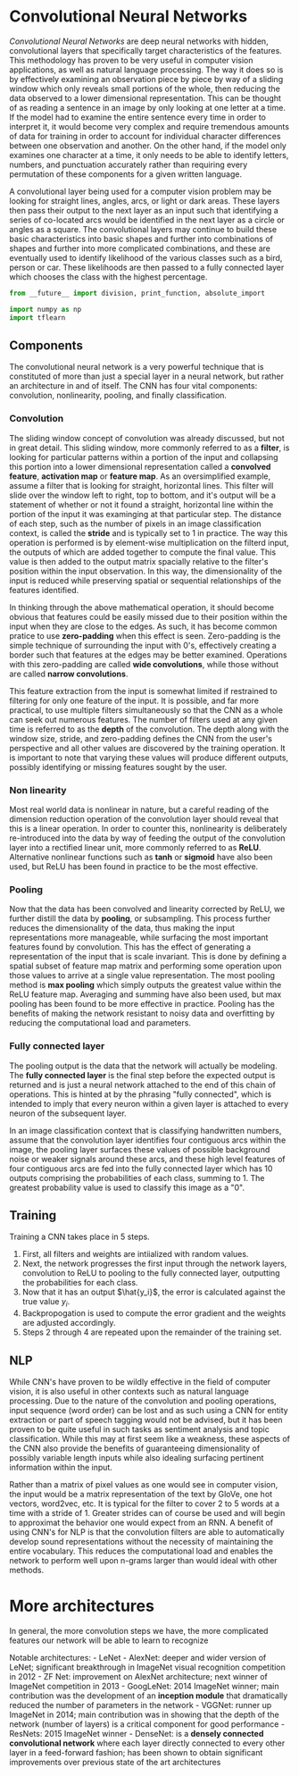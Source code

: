# Convolutional Neural Networks

_Convolutional Neural Networks_ are deep neural networks with hidden, convolutional layers that specifically target characteristics of the features. This methodology has proven to be very useful in computer vision applications, as well as natural language processing. The way it does so is by effectively examining an observation piece by piece by way of a sliding window which only reveals small portions of the whole, then reducing the data observed to a lower dimensional representation. This can be thought of as reading a sentence in an image by only looking at one letter at a time. If the model had to examine the entire sentence every time in order to interpret it, it would become very complex and require tremendous amounts of data for training in order to account for individual character differences between one observation and another. On the other hand, if the model only examines one character at a time, it only needs to be able to identify letters, numbers, and punctuation accurately rather than requiring every permutation of these components for a given written language.

A convolutional layer being used for a computer vision problem may be looking for straight lines, angles, arcs, or light or dark areas. These layers then pass their output to the next layer as an input such that identifying a series of co-located arcs would be identified in the next layer as a circle or angles as a square. The convolutional layers may continue to build these basic characteristics into basic shapes and further into combinations of shapes and further into more complicated combinations, and these are eventually used to identify likelihood of the various classes such as a bird, person or car. These likelihoods are then passed to a fully connected layer which chooses the class with the highest percentage.

```python
from __future__ import division, print_function, absolute_import

import numpy as np
import tflearn


```

## Components

The convolutional neural network is a very powerful technique that is constituted of more than just a special layer in a neural network, but rather an architecture in and of itself. The CNN has four vital components: convolution, nonlinearity, pooling, and finally classification.

### Convolution

The sliding window concept of convolution was already discussed, but not in great detail. This sliding window, more commonly referred to as a __filter__, is looking for particular patterns within a portion of the input and collapsing this portion into a lower dimensional representation called a __convolved feature__, __activation map__ or __feature map__. As an oversimplified example, assume a filter that is looking for straight, horizontal lines. This filter will slide over the window left to right, top to bottom, and it's output will be a statement of whether or not it found a straight, horizontal line within the portion of the input it was examinging at that particular step. The distance of each step, such as the number of pixels in an image classification context, is called the __stride__ and is typically set to 1 in practice. The way this operation is performed is by element-wise multiplication on the filterd input, the outputs of which are added together to compute the final value. This value is then added to the output matrix spacially relative to the filter's position within the input observation. In this way, the dimensionality of the input is reduced while preserving spatial or sequential relationships of the features identified.

In thinking through the above mathematical operation, it should become obvious that features could be easily missed due to their position within the input when they are close to the edges. As such, it has become common pratice to use __zero-padding__ when this effect is seen. Zero-padding is the simple technique of surrounding the input with 0's, effectively creating a border such that features at the edges may be better examined. Operations with this zero-padding are called __wide convolutions__, while those without are called __narrow convolutions__.

This feature extraction from the input is somewhat limited if restrained to filtering for only one feature of the input. It is possible, and far more practical, to use multiple filters simultaneously so that the CNN as a whole can seek out numerous features. The number of filters used at any given time is referred to as the __depth__ of the convolution. The depth along with the window size, stride, and zero-padding defines the CNN from the user's perspective and all other values are discovered by the training operation. It is important to note that varying these values will produce different outputs, possibly identifying or missing features sought by the user.

### Non linearity

Most real world data is nonlinear in nature, but a careful reading of the dimension reduction operation of the convolution layer should reveal that this is a linear operation. In order to counter this, nonlinearity is deliberately re-introduced into the data by way of feeding the output of the convolution layer into a rectified linear unit, more commonly referred to as __ReLU__. Alternative nonlinear functions such as __tanh__ or __sigmoid__ have also been used, but ReLU has been found in practice to be the most effective.

### Pooling

Now that the data has been convolved and linearity corrected by ReLU, we further distill the data by __pooling__, or subsampling. This process further reduces the dimensionality of the data, thus making the input representations more manageable, while surfacing the most important features found by convolution. This has the effect of generating a representation of the input that is scale invariant. This is done by defining a spatial subset of feature map matrix and performing some operation upon those values to arrive at a single value representation. The most pooling method is __max pooling__ which simply outputs the greatest value within the ReLU feature map. Averaging and summing have also been used, but max pooling has been found to be more effective in practice. Pooling has the benefits of making the network resistant to noisy data and overfitting by reducing the computational load and parameters.

### Fully connected layer

The pooling output is the data that the network will actually be modeling. The __fully connected layer__ is the final step before the expected output is returned and is just a neural network attached to the end of this chain of operations. This is hinted at by the phrasing "fully connected", which is intended to imply that every neuron within a given layer is attached to every neuron of the subsequent layer. 

In an image classification context that is classifying handwritten numbers, assume that the convolution layer identifies four contiguous arcs within the image, the pooling layer surfaces these values of possible background noise or weaker signals around these arcs, and these high level features of four contiguous arcs are fed into the fully connected layer which has 10 outputs comprising the probabilities of each class, summing to 1. The greatest probability value is used to classify this image as a "0".

## Training

Training a CNN takes place in 5 steps.

1. First, all filters and weights are intiialized with random values.
2. Next, the network progresses the first input through the network layers, convolution to ReLU to pooling to the fully connected layer, outputting the probabilities for each class.
3. Now that it has an output $\hat{y_i}$, the error is calculated against the true value $y_i$.
4. Backpropogation is used to compute the error gradient and the weights are adjusted accordingly.
5. Steps 2 through 4 are repeated upon the remainder of the training set.

## NLP

While CNN's have proven to be wildly effective in the field of computer vision, it is also useful in other contexts such as natural language processing. Due to the nature of the convolution and pooling operations, input sequence (word order) can be lost and as such using a CNN for entity extraction or part of speech tagging would not be advised, but it has been proven to be quite useful in such tasks as sentiment analysis and topic classification. While this may at first seem like a weakness, these aspects of the CNN also provide the benefits of guaranteeing dimensionality of possibly variable length inputs while also idealing surfacing pertinent information within the input.

Rather than a matrix of pixel values as one would see in computer vision, the input would be a matrix representation of the text by GloVe, one hot vectors, word2vec, etc. It is typical for the filter to cover 2 to 5 words at a time with a stride of 1. Greater strides can of course be used and will begin to approximat the behavior one would expect from an RNN.  A benefit of using CNN's for NLP is that the convolution filters are able to automatically develop sound representations without the necessity of maintaining the entire vocabulary. This reduces the computational load and enables the network to perform well upon n-grams larger than would ideal with other methods.

# More architectures

In general, the more convolution steps we have, the more complicated features our network will be able to learn to recognize

Notable architectures:
    - LeNet
    - AlexNet: deeper and wider version of LeNet; significant breakthrough in ImageNet visual recognition competition in 2012
    - ZF Net: improvement on AlexNet architecture; next winner of ImageNet competition in 2013
    - GoogLeNet: 2014 ImageNet winner; main contribution was the development of an __inception module__ that dramatically reduced the number of parameters in the network
    - VGGNet: runner up ImageNet in 2014; main contribution was in showing that the depth of the network (number of layers) is a critical component for good performance
    - ResNets: 2015 ImageNet winner
    - DenseNet: is a __densely connected convolutional network__ where each layer directly connected to every other layer in a feed-forward fashion; has been shown to obtain significant improvements over previous state of the art architectures